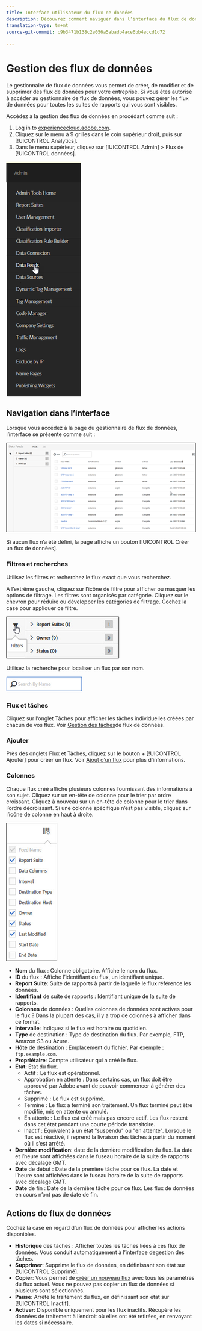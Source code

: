 ```yaml
---
title: Interface utilisateur du flux de données
description: Découvrez comment naviguer dans l’interface du flux de données.
translation-type: tm+mt
source-git-commit: c9b3471b138c2e056a5abadb4ace6bb4eccd1d72

---
```



# Gestion des flux de données

Le gestionnaire de flux de données vous permet de créer, de modifier et de supprimer des flux de données pour votre entreprise. Si vous êtes autorisé à accéder au gestionnaire de flux de données, vous pouvez gérer les flux de données pour toutes les suites de rapports qui vous sont visibles.

Accédez à la gestion des flux de données en procédant comme suit :

1. Log in to [experiencecloud.adobe.com](https://experiencecloud.adobe.com).
2. Cliquez sur le menu à 9 grilles dans le coin supérieur droit, puis sur [!UICONTROL Analytics].
3. Dans le menu supérieur, cliquez sur [!UICONTROL Admin] &gt; Flux de [!UICONTROL données].

![Menu du flux de données](assets/AdminMenu.png)

## Navigation dans l’interface

Lorsque vous accédez à la page du gestionnaire de flux de données, l’interface se présente comme suit :

![Flux de données](assets/feeds.png)

Si aucun flux n’a été défini, la page affiche un bouton [!UICONTROL Créer un flux de données].

### Filtres et recherches

Utilisez les filtres et recherchez le flux exact que vous recherchez.

A l’extrême gauche, cliquez sur l’icône de filtre pour afficher ou masquer les options de filtrage. Les filtres sont organisés par catégorie. Cliquez sur le chevron pour réduire ou développer les catégories de filtrage. Cochez la case pour appliquer ce filtre.

![Filtrer](assets/filters.jpg)

Utilisez la recherche pour localiser un flux par son nom.

![Recherche](assets/search.jpg)

### Flux et tâches

Cliquez sur l’onglet Tâches pour afficher les tâches individuelles créées par chacun de vos flux. Voir [Gestion des tâches](df-manage-jobs.md)de flux de données.

### Ajouter

Près des onglets Flux et Tâches, cliquez sur le bouton + [!UICONTROL Ajouter] pour créer un flux. Voir [Ajout d’un flux](create-feed.md) pour plus d’informations.

### Colonnes

Chaque flux créé affiche plusieurs colonnes fournissant des informations à son sujet. Cliquez sur un en-tête de colonne pour le trier par ordre croissant. Cliquez à nouveau sur un en-tête de colonne pour le trier dans l’ordre décroissant. Si une colonne spécifique n’est pas visible, cliquez sur l’icône de colonne en haut à droite.

![Icône Colonne](assets/cols.jpg)

* **Nom** du flux : Colonne obligatoire. Affiche le nom du flux.
* **ID** du flux : Affiche l’identifiant du flux, un identifiant unique.
* **Report Suite**: Suite de rapports à partir de laquelle le flux référence les données.
* **Identifiant** de suite de rapports : Identifiant unique de la suite de rapports.
* **Colonnes** de données : Quelles colonnes de données sont actives pour le flux ? Dans la plupart des cas, il y a trop de colonnes à afficher dans ce format.
* **Intervalle**: Indiquez si le flux est horaire ou quotidien.
* **Type** de destination : Type de destination du flux. Par exemple, FTP, Amazon S3 ou Azure.
* **Hôte** de destination : Emplacement du fichier. Par exemple : `ftp.example.com`.
* **Propriétaire**: Compte utilisateur qui a créé le flux.
* **État**: Etat du flux.
   * Actif : Le flux est opérationnel.
   * Approbation en attente : Dans certains cas, un flux doit être approuvé par Adobe avant de pouvoir commencer à générer des tâches.
   * Supprimé : Le flux est supprimé.
   * Terminé : Le flux a terminé son traitement. Un flux terminé peut être modifié, mis en attente ou annulé.
   * En attente : Le flux est créé mais pas encore actif. Les flux restent dans cet état pendant une courte période transitoire.
   * Inactif : Équivalent à un état "suspendu" ou "en attente". Lorsque le flux est réactivé, il reprend la livraison des tâches à partir du moment où il s’est arrêté.
* **Dernière modification**: date de la dernière modification du flux. La date et l’heure sont affichées dans le fuseau horaire de la suite de rapports avec décalage GMT.
* **Date** de début : Date de la première tâche pour ce flux. La date et l’heure sont affichées dans le fuseau horaire de la suite de rapports avec décalage GMT.
* **Date** de fin : Date de la dernière tâche pour ce flux. Les flux de données en cours n’ont pas de date de fin.

## Actions de flux de données

Cochez la case en regard d’un flux de données pour afficher les actions disponibles.

* **Historique** des tâches : Afficher toutes les tâches liées à ces flux de données. Vous conduit automatiquement à l’interface [de](df-manage-jobs.md)gestion des tâches.
* **Supprimer**: Supprime le flux de données, en définissant son état sur [!UICONTROL Supprimé].
* **Copier**: Vous permet de [créer un nouveau flux](create-feed.md) avec tous les paramètres du flux actuel. Vous ne pouvez pas copier un flux de données si plusieurs sont sélectionnés.
* **Pause**: Arrête le traitement du flux, en définissant son état sur [!UICONTROL Inactif].
* **Activer**: Disponible uniquement pour les flux inactifs. Récupère les données de traitement à l’endroit où elles ont été retirées, en renvoyant les dates si nécessaire.
